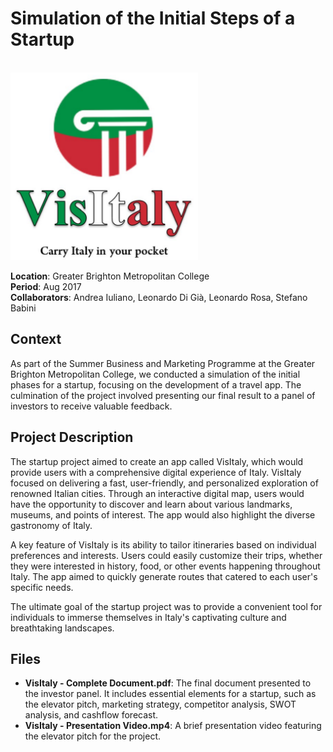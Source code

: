# Simulation of the Initial Steps of a Startup

<br>
<img src="./2017-08_Startup_simulation/VisItaly%20-%20Logo.png" width="300" height="300">  
<br>

**Location**: Greater Brighton Metropolitan College  
**Period**: Aug 2017  
**Collaborators**: Andrea Iuliano, Leonardo Di Già, Leonardo Rosa, Stefano Babini  

## Context
As part of the Summer Business and Marketing Programme at the Greater Brighton Metropolitan College, we conducted a simulation of the initial phases for a startup, focusing on the development of a travel app. The culmination of the project involved presenting our final result to a panel of investors to receive valuable feedback.

## Project Description
The startup project aimed to create an app called VisItaly, which would provide users with a comprehensive digital experience of Italy. VisItaly focused on delivering a fast, user-friendly, and personalized exploration of renowned Italian cities. Through an interactive digital map, users would have the opportunity to discover and learn about various landmarks, museums, and points of interest. The app would also highlight the diverse gastronomy of Italy.

A key feature of VisItaly is its ability to tailor itineraries based on individual preferences and interests. Users could easily customize their trips, whether they were interested in history, food, or other events happening throughout Italy. The app aimed to quickly generate routes that catered to each user's specific needs.

The ultimate goal of the startup project was to provide a convenient tool for individuals to immerse themselves in Italy's captivating culture and breathtaking landscapes.

## Files
- **VisItaly - Complete Document.pdf**: The final document presented to the investor panel. It includes essential elements for a startup, such as the elevator pitch, marketing strategy, competitor analysis, SWOT analysis, and cashflow forecast.
- **VisItaly - Presentation Video.mp4**: A brief presentation video featuring the elevator pitch for the project.
